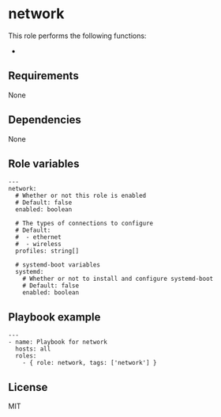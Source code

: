 # network

This role performs the following functions:

- 

## Requirements

None

## Dependencies

None

## Role variables

```
---
network:
  # Whether or not this role is enabled
  # Default: false
  enabled: boolean

  # The types of connections to configure
  # Default:
  #  - ethernet
  #  - wireless
  profiles: string[]

  # systemd-boot variables
  systemd:
    # Whether or not to install and configure systemd-boot
    # Default: false
    enabled: boolean
```    

## Playbook example

```
---
- name: Playbook for network
  hosts: all
  roles:
    - { role: network, tags: ['network'] }
```

## License

MIT
